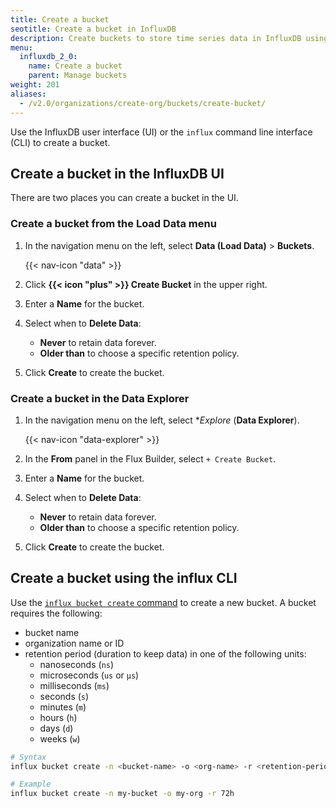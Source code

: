 ```yaml
---
title: Create a bucket
seotitle: Create a bucket in InfluxDB
description: Create buckets to store time series data in InfluxDB using the InfluxDB UI or the influx CLI.
menu:
  influxdb_2_0:
    name: Create a bucket
    parent: Manage buckets
weight: 201
aliases:
  - /v2.0/organizations/create-org/buckets/create-bucket/
---
```


Use the InfluxDB user interface (UI) or the `influx` command line interface (CLI)
to create a bucket.

## Create a bucket in the InfluxDB UI

There are two places you can create a bucket in the UI.

### Create a bucket from the Load Data menu

1. In the navigation menu on the left, select **Data (Load Data)** > **Buckets**.

    {{< nav-icon "data" >}}

2. Click **{{< icon "plus" >}} Create Bucket** in the upper right.
3. Enter a **Name** for the bucket.
4. Select when to **Delete Data**:
    - **Never** to retain data forever.  
    - **Older than** to choose a specific retention policy.
5. Click **Create** to create the bucket.

### Create a bucket in the Data Explorer

1. In the navigation menu on the left, select **Explore* (**Data Explorer**).

    {{< nav-icon "data-explorer" >}}

2. In the **From** panel in the Flux Builder, select `+ Create Bucket`.
3. Enter a **Name** for the bucket.
4. Select when to **Delete Data**:
    - **Never** to retain data forever.  
    - **Older than** to choose a specific retention policy.
5. Click **Create** to create the bucket.

## Create a bucket using the influx CLI

Use the [`influx bucket create` command](/v2.0/reference/cli/influx/bucket/create)
to create a new bucket. A bucket requires the following:

- bucket name
- organization name or ID
- retention period (duration to keep data) in one of the following units:
  - nanoseconds (`ns`)
  - microseconds (`us` or `µs`)
  - milliseconds (`ms`)
  - seconds (`s`)
  - minutes (`m`)
  - hours (`h`)
  - days (`d`)
  - weeks (`w`)

```sh
# Syntax
influx bucket create -n <bucket-name> -o <org-name> -r <retention-period-duration>

# Example
influx bucket create -n my-bucket -o my-org -r 72h
```
